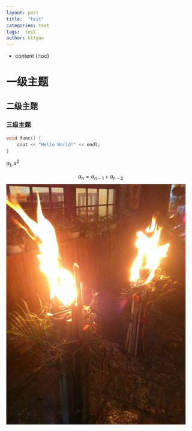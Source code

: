 ```yaml
---
layout: post
title:  "test"
categories: test
tags:  test
author: kttguo
---
```


* content
{:toc}

# 一级主题
## 二级主题
### 三级主题
```c++
void func() {
    cout << "Hello World!" << endl;
}
```
$a_1,x^2$

$$
a_n = a_{n-1} + a_{n-2}
$$
![f6da377d13e059967bdf9274ddf86c](images/img1.jpg)